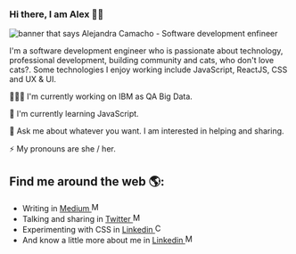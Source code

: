 ### Hi there, I am Alex 👋🏻
<img src="https://raw.githubusercontent.com/alexcamachogz/alexcamachogz/master/portada-alex.png" alt="banner that says Alejandra Camacho - Software development enfineer">

I'm a software development engineer who is passionate about technology, professional development, building community and cats, who don't love cats?. Some technologies I enjoy working include JavaScript, ReactJS, CSS and UX & UI. 

👩🏻‍💻 I'm currently working on IBM as QA Big Data.

🌱 I'm currently learning JavaScript.

💬 Ask me about whatever you want. I am interested in helping and sharing.

⚡ My pronouns are she / her.

## Find me around the web 🌎:
- Writing in <a href="https://medium.com/@alexcamachogz">Medium <img src="https://raw.githubusercontent.com/alexcamachogz/alexcamachogz/master/icons/medium.png" alt="Medium" width="16px"></a>
- Talking and sharing in <a href="https://medium.com/@alexcamachogz">Twitter <img src="https://raw.githubusercontent.com/alexcamachogz/alexcamachogz/master/icons/twitter.png" alt="Medium" width="16px"></a>
- Experimenting with CSS in <a href="https://codepen.io/alexcamachogz">Linkedin <img src="https://raw.githubusercontent.com/alexcamachogz/alexcamachogz/master/icons/codepen.png" alt="Codepen" width="16px"></a>
- And know a little more about me in <a href="https://www.linkedin.com/in/alexcamachogz/">Linkedin <img src="https://raw.githubusercontent.com/alexcamachogz/alexcamachogz/master/icons/linkedin.png" alt="Medium" width="16px"></a>
